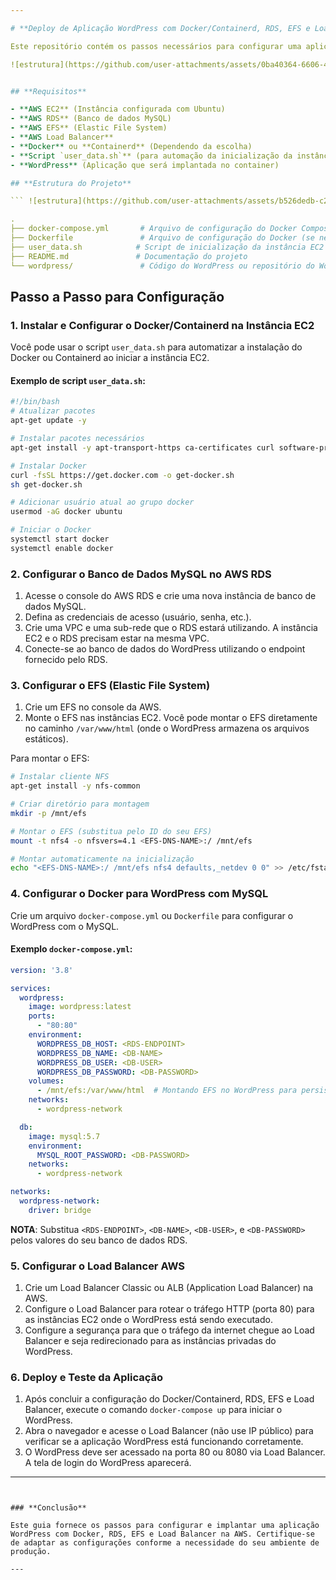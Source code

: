 ```yaml
---

# **Deploy de Aplicação WordPress com Docker/Containerd, RDS, EFS e Load Balancer**

Este repositório contém os passos necessários para configurar uma aplicação WordPress em uma instância EC2 utilizando Docker/Containerd, integrando com o RDS (MySQL), EFS para armazenamento estático e configurando um Load Balancer para balanceamento de carga.

![estrutura](https://github.com/user-attachments/assets/0ba40364-6606-423f-8cbf-ff8f61fdf97b)


## **Requisitos**

- **AWS EC2** (Instância configurada com Ubuntu) 
- **AWS RDS** (Banco de dados MySQL) 
- **AWS EFS** (Elastic File System)  
- **AWS Load Balancer**
- **Docker** ou **Containerd** (Dependendo da escolha)
- **Script `user_data.sh`** (para automação da inicialização da instância EC2) 
- **WordPress** (Aplicação que será implantada no container) 

## **Estrutura do Projeto**

``` ![estrutura](https://github.com/user-attachments/assets/b526dedb-c2b7-44e7-9adb-7e6b11f5e19f)

.
├── docker-compose.yml       # Arquivo de configuração do Docker Compose
├── Dockerfile               # Arquivo de configuração do Docker (se necessário)
├── user_data.sh            # Script de inicialização da instância EC2 (user data)
├── README.md               # Documentação do projeto
└── wordpress/               # Código do WordPress ou repositório do WordPress
```

## **Passo a Passo para Configuração**

### 1. **Instalar e Configurar o Docker/Containerd na Instância EC2**

Você pode usar o script `user_data.sh` para automatizar a instalação do Docker ou Containerd ao iniciar a instância EC2.

#### Exemplo de script `user_data.sh`:

```bash
#!/bin/bash
# Atualizar pacotes
apt-get update -y

# Instalar pacotes necessários
apt-get install -y apt-transport-https ca-certificates curl software-properties-common

# Instalar Docker
curl -fsSL https://get.docker.com -o get-docker.sh
sh get-docker.sh

# Adicionar usuário atual ao grupo docker
usermod -aG docker ubuntu

# Iniciar o Docker
systemctl start docker
systemctl enable docker
```

### 2. **Configurar o Banco de Dados MySQL no AWS RDS**

1. Acesse o console do AWS RDS e crie uma nova instância de banco de dados MySQL.
2. Defina as credenciais de acesso (usuário, senha, etc.).
3. Crie uma VPC e uma sub-rede que o RDS estará utilizando. A instância EC2 e o RDS precisam estar na mesma VPC.
4. Conecte-se ao banco de dados do WordPress utilizando o endpoint fornecido pelo RDS.

### 3. **Configurar o EFS (Elastic File System)**

1. Crie um EFS no console da AWS.
2. Monte o EFS nas instâncias EC2. Você pode montar o EFS diretamente no caminho `/var/www/html` (onde o WordPress armazena os arquivos estáticos).

Para montar o EFS:

```bash
# Instalar cliente NFS
apt-get install -y nfs-common

# Criar diretório para montagem
mkdir -p /mnt/efs

# Montar o EFS (substitua pelo ID do seu EFS)
mount -t nfs4 -o nfsvers=4.1 <EFS-DNS-NAME>:/ /mnt/efs

# Montar automaticamente na inicialização
echo "<EFS-DNS-NAME>:/ /mnt/efs nfs4 defaults,_netdev 0 0" >> /etc/fstab
```

### 4. **Configurar o Docker para WordPress com MySQL**

Crie um arquivo `docker-compose.yml` ou `Dockerfile` para configurar o WordPress com o MySQL.

#### Exemplo `docker-compose.yml`:

```yaml
version: '3.8'

services:
  wordpress:
    image: wordpress:latest
    ports:
      - "80:80"
    environment:
      WORDPRESS_DB_HOST: <RDS-ENDPOINT>
      WORDPRESS_DB_NAME: <DB-NAME>
      WORDPRESS_DB_USER: <DB-USER>
      WORDPRESS_DB_PASSWORD: <DB-PASSWORD>
    volumes:
      - /mnt/efs:/var/www/html  # Montando EFS no WordPress para persistência de arquivos
    networks:
      - wordpress-network

  db:
    image: mysql:5.7
    environment:
      MYSQL_ROOT_PASSWORD: <DB-PASSWORD>
    networks:
      - wordpress-network

networks:
  wordpress-network:
    driver: bridge
```

**NOTA**: Substitua `<RDS-ENDPOINT>`, `<DB-NAME>`, `<DB-USER>`, e `<DB-PASSWORD>` pelos valores do seu banco de dados RDS.

### 5. **Configurar o Load Balancer AWS**

1. Crie um Load Balancer Classic ou ALB (Application Load Balancer) na AWS.
2. Configure o Load Balancer para rotear o tráfego HTTP (porta 80) para as instâncias EC2 onde o WordPress está sendo executado.
3. Configure a segurança para que o tráfego da internet chegue ao Load Balancer e seja redirecionado para as instâncias privadas do WordPress.

### 6. **Deploy e Teste da Aplicação**

1. Após concluir a configuração do Docker/Containerd, RDS, EFS e Load Balancer, execute o comando `docker-compose up` para iniciar o WordPress.
2. Abra o navegador e acesse o Load Balancer (não use IP público) para verificar se a aplicação WordPress está funcionando corretamente.
3. O WordPress deve ser acessado na porta 80 ou 8080 via Load Balancer. A tela de login do WordPress aparecerá.

---
```


### **Conclusão**

Este guia fornece os passos para configurar e implantar uma aplicação WordPress com Docker, RDS, EFS e Load Balancer na AWS. Certifique-se de adaptar as configurações conforme a necessidade do seu ambiente de produção.

---

